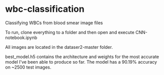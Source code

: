 # wbc-classification
Classifying WBCs from blood smear image files

To run, clone everything to a folder and then open and execute CNN-notebook.ipynb

All images are located in the dataser2-master folder.

best_model.h5 contains the architecture and weights for the most accurate model I've been able to produce so far. The model has a 90.19% accuracy on ~2500 test images.
